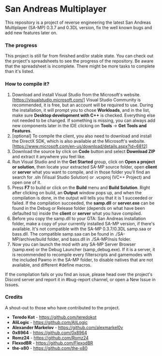 # San Andreas Multiplayer

This repository is a project of reverse engineering the latest San Andreas Multiplayer (SA-MP) 0.3.7 and 0.3DL version, fix the well known bugs and add new features later on. 

### The progress

This project is still far from finished and/or stable state. You can check out the project's spreadsheets to see the progress of the repository. Be aware that the spreadsheet is incomplete. There might be more tasks to complete than it's listed.

### How to compile it?

1. Download and install Visual Studio from the Microsoft's website. [https://visualstudio.microsoft.com/] Visual Studio Community is recommended, it is free, but an account will be required to use. During the installation, it will prompt you to chose **Workloads**, and in the list, make sure **Desktop development with C++** is checked. Everything else not needed to be changed. If something is missing, you can always add new components later in the IDE clicking on **Tools** -> **Get Tools and Features**.
2. [optional] To compile the client, you also need to download and install the DirectX SDK, which is also available at the Microsoft's website. [https://www.microsoft.com/en-us/download/details.aspx?id=6812]
3. Download the source by click on **Code** button and select **Download ZIP** and extract it anywhere you feel like.
4. Run Visual Studio and in the **Get Started** group, click on **Open a project or solution**, then locate your extracted SA-MP source folder, open **client** or **server** what you want to compile, and in those folder you'll find an search for .sln (Visual Studio Solution) or .vcxproj (VC++ Project) and open one of it.
5. Press **F7** to build or click on the **Build** menu and **Build Solution**. Right after clicking on build, an **Output** window pops up, and when the compilation is done, in the output will tells you that it is 1 succeeded or failed. If the compilation succeeded, the **samp.dll** or **server.exe** can be found in the Debug or Release folder (depends on what have been defaulted to) inside the **client** or **server** what you have compiled.
6. Before you copy the samp.dll to your GTA: San Andreas installation folder, make a copy of your currently installed SA-MP version, if there's available. It's not compatible with the SA-MP 0.3.7/0.3DL samp.saa or bass.dll. The compatible samp.saa can be found in ./SA-MP/archive/build folder, and bass.dll in ./SA-MP/nsis folder.
7. Now you can launch the mod with any SA-MP Server Browser (samp.exe) or the Debug Launcher (samp_debug.exe). If it is a server, it is recommended to recompile every filterscripts and gamemodes with the included Pawno in the SA-MP folder, to disable natives that are not available, and different #define macros.

If the compilation fails or you find an issue, please head over the project's Discord server and report it in #bug-report channel, or open a New Issue in Issues.

### Credits

A shout-out to those who have contributed to the project.

- **Teredo Kot** - https://github.com/teredokot
- **AliLogic** - https://github.com/AliLogic
- **Alexander Markelov** - https://github.com/alexmarkel0v
- **0x8964** - https://github.com/0x8964
- **Romz24** - https://github.com/Romz24
- **FlexodBR** - https://github.com/FlexodBR
- **the-x80** - https://github.com/the-x80
